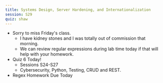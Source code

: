 ```yaml
---
title: Systems Design, Server Hardening, and Internationalization
session: S29
quiz: shaw
---
```


* Sorry to miss Friday's class.
    * I have kidney stones and I was totally out of commission that morning.
    * We can review regular expressions during lab time today if that will help with your homework.
* Quiz 6 Today!
    * Sessions S24-S27
    * Cybersecurity, Python, Testing, CRUD and REST.
* Regex Homework Due Today
